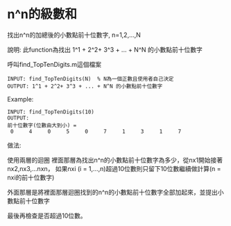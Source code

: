 # n^n的級數和

找出n^n的加總後的小數點前十位數字, n=1,2,...,N

說明:
此function為找出 1^1 + 2^2+ 3^3 + ... + N^N 的小數點前十位數字

呼叫find_TopTenDigits.m這個檔案

    INPUT: find_TopTenDigits(N)  % N為一個正數且使用者自己決定
    OUTPUT: 1^1 + 2^2+ 3^3 + ... + N^N 的小數點前十位數字
    
Example:

    INPUT: find_TopTenDigits(10)
    OUTPUT: 
    前十位數字(位數由大到小) = 
     0     4     0     5     0     7     1     3     1     7
     
做法: 

使用兩層的迴圈
裡面那層為找出n^n的小數點前十位數字為多少，從nx1開始接著 nx2,nx3,...nxn，
如果nxi (i = 1,...,n)超過10位數則只留下10位數繼續做計算(n = nxi的前十位數字)

外面那層是將裡面那層迴圈找到的n^n的小數點前十位數字全部加起來，並提出小數點前十位數字

最後再檢查是否超過10位數。
